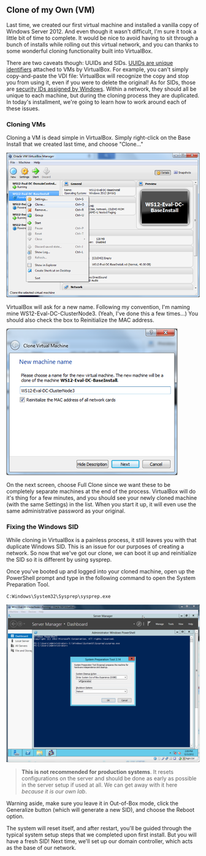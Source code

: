 ﻿## Clone of my Own (VM)

Last time, we created our first virtual machine and installed a vanilla copy of Windows Server 2012. And even though it wasn't difficult, I'm sure it took a little bit of time to complete. It would be nice to avoid having to sit through a bunch of installs while rolling out this virtual network, and you can thanks to some wonderful cloning functionality built into VirtualBox.

There are two caveats though: UUIDs and SIDs. [UUIDs are unique identifiers](http://en.wikipedia.org/wiki/Universally_unique_identifier) attached to VMs by VirtualBox. For example, you can't simply copy-and-paste the VDI file: VirtualBox will recognize the copy and stop you from using it, even if you were to delete the original! As for SIDs, those are [security IDs assigned by Windows](http://en.wikipedia.org/wiki/Security_Identifier). Within a network, they should all be unique to each machine, but during the cloning process they are duplicated. In today's installment, we're going to learn how to work around each of these issues.

### Cloning VMs

Cloning a VM is dead simple in VirtualBox. Simply right-click on the Base Install that we created last time, and choose "Clone..."

![Right-click your base VM and choose Clone...](../img/Clone_VM_S1.png)

VirtualBox will ask for a new name. Following my convention, I'm naming mine WS12-Eval-DC-ClusterNode3. (Yeah, I've done this a few times...) You should also check the box to Reinitialize the MAC address.

![Give your clone a new name.](../img/Clone_VM_S2.png)

On the next screen, choose Full Clone since we want these to be completely separate machines at the end of the process. VirtualBox will do it's thing for a few minutes, and you should see your newly cloned machine (with the same Settings) in the list. When you start it up, it will even use the same administrative password as your original.

### Fixing the Windows SID

While cloning in VirtualBox is a painless process, it still leaves you with that duplicate Windows SID. This is an issue for our purposes of creating a network. So now that we've got our clone, we can boot it up and reinitialize the SID so it is different by using sysprep.

Once you've booted up and logged into your cloned machine, open up the PowerShell prompt and type in the following command to open the System Preparation Tool.
    
    C:Windows\System32\Sysprep\sysprep.exe

![Run sysprep.exe to generate a new SID.](../img/Clone_VM_S3.png)

> **This is not recommended for production systems**. It resets configurations on the server and should be done as early as possible in the server setup if used at all. We can get away with it here _because it is our own lab_.

Warning aside, make sure you leave it in Out-of-Box mode, click the Generalize button (which will generate a new SID), and choose the Reboot option.

The system will reset itself, and after restart, you'll be guided through the typical system setup steps that we completed upon first install. But you will have a fresh SID! Next time, we'll set up our domain controller, which acts as the base of our network.
